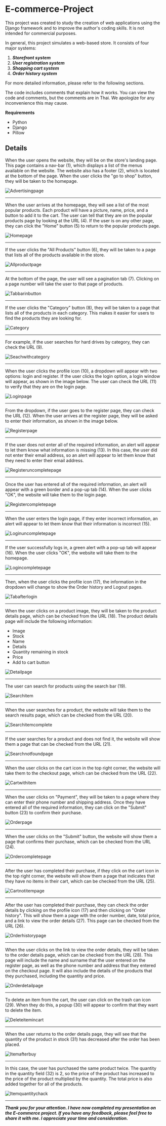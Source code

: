 # E-commerce-Project

This project was created to study the creation of web applications using the Django framework and to improve the author's coding skills. It is not intended for commercial purposes.

In general, this project simulates a web-based store. It consists of four major systems:
1. <em> **Storefront system** </em>
2. <em> **User registration system** </em> 
3. <em> **Shopping cart system**  </em>
4. <em> **Order history system** </em>
   
For more detailed information, please refer to the following sections.

The code includes comments that explain how it works. You can view the code and comments, but the comments are in Thai. We apologize for any inconvenience this may cause.

**Requirements**
* Python 
* Django 
* Pillow 

## Details

When the user opens the website, they will be on the store's landing page. This page contains a nav-bar (1), which displays a list of the menus available on the website. The website also has a footer (2), which is located at the bottom of the page. When the user clicks the "go to shop" button, they will be taken to the homepage.

![Advertisingpage](images/Advertising%20page.png)
<hr />

When the user arrives at the homepage, they will see a list of the most popular products. Each product will have a picture, name, price, and a button to add it to the cart. The user can tell that they are on the popular products page by looking at the URL (4). If the user is on any other page, they can click the "Home" button (5) to return to the popular products page.

![Homepage](images/Home%20page.png)
<hr />

If the user clicks the "All Products" button (6), they will be taken to a page that lists all of the products available in the store.

![Allproductpage](images/All%20product%20page.png)
<hr />

At the bottom of the page, the user will see a pagination tab (7). Clicking on a page number will take the user to that page of products.

![Tabbarinbutton](images/Tabbar%20in%20button.png)
<hr />

If the user clicks the "Category" button (8), they will be taken to a page that lists all of the products in each category. This makes it easier for users to find the products they are looking for.

![Category](images/category.png)
<hr />

For example, if the user searches for hard drives by category, they can check the URL (9).

![Seachwithcategory](images/seach%20with%20category.png)
<hr />

When the user clicks the profile icon (10), a dropdown will appear with two options: login and register. If the user clicks the login option, a login window will appear, as shown in the image below. The user can check the URL (11) to verify that they are on the login page. 

![Loginpage](images/login%20page.png)
<hr />

From the dropdown, if the user goes to the register page, they can check the URL (12). When the user arrives at the register page, they will be asked to enter their information, as shown in the image below.

![Registerpage](images/register%20page.png)
<hr />

If the user does not enter all of the required information, an alert will appear to let them know what information is missing (13). In this case, the user did not enter their email address, so an alert will appear to let them know that they need to enter their email address.

![Registeruncompletepage](images/register%20uncomplete%20page.png)
<hr />

Once the user has entered all of the required information, an alert will appear with a green border and a pop-up tab (14). When the user clicks "OK", the website will take them to the login page.

![Registercompletepage](images/register%20complete%20page.png)
<hr />

When the user enters the login page, if they enter incorrect information, an alert will appear to let them know that their information is incorrect (15).

![Loginuncompletepage](images/login%20uncomplete%20page.png)
<hr />

If the user successfully logs in, a green alert with a pop-up tab will appear (16). When the user clicks "OK", the website will take them to the homepage.

![Logincompletepage](images/login%20complete%20page.png)
<hr />

Then, when the user clicks the profile icon (17), the information in the dropdown will change to show the Order history and Logout pages.

![Tabafterlogin](images/Tab%20after%20login.png)
<hr />

When the user clicks on a product image, they will be taken to the product details page, which can be checked from the URL (18). The product details page will include the following information:

* Image
* Stock
* Name
* Details
* Quantity remaining in stock
* Price
* Add to cart button

![Detailpage](images/detail%20page.png)
<hr />

The user can search for products using the search bar (19).

![Searchitem](images/search%20item.png)
<hr />

When the user searches for a product, the website will take them to the search results page, which can be checked from the URL (20).

![Searchitemcomplete](images/search%20item%20complete.png)
<hr />

If the user searches for a product and does not find it, the website will show them a page that can be checked from the URL (21).

![Searchnotfoundpage](images/search%20not%20found%20page.png)
<hr />

When the user clicks on the cart icon in the top right corner, the website will take them to the checkout page, which can be checked from the URL (22).

![Cartwithitem](images/cart%20with%20item.png)
<hr />

When the user clicks on "Payment", they will be taken to a page where they can enter their phone number and shipping address. Once they have entered all of the required information, they can click on the "Submit" button (23) to confirm their purchase.

![Orderpage](images/order%20page.png)
<hr />

When the user clicks on the "Submit" button, the website will show them a page that confirms their purchase, which can be checked from the URL (24).

![Ordercompletepage](images/order%20complete%20page.png)
<hr />

After the user has completed their purchase, if they click on the cart icon in the top right corner, the website will show them a page that indicates that they have no items in their cart, which can be checked from the URL (25).

![Cartnotitempage](images/cart%20not%20item%20page.png)
<hr />

After the user has completed their purchase, they can check the order details by clicking on the profile icon (17) and then clicking on "Order history". This will show them a page with the order number, date, total price, and a link to view the order details (27). This page can be checked from the URL (26).

![Orderhistorypage](images/order%20history%20page.png)
<hr />

When the user clicks on the link to view the order details, they will be taken to the order details page, which can be checked from the URL (28). This page will include the name and surname that the user entered on the register page, as well as the phone number and address that they entered on the checkout page. It will also include the details of the products that they purchased, including the quantity and price.

![Orderdetailpage](images/order%20detail%20page.png)
<hr />

To delete an item from the cart, the user can click on the trash can icon (29). When they do this, a popup (30) will appear to confirm that they want to delete the item.

![Deleteitemincart](images/delete%20item%20in%20cart.png)
<hr />

When the user returns to the order details page, they will see that the quantity of the product in stock (31) has decreased after the order has been placed.

![Itemafterbuy](images/item%20after%20buy.png)
<hr />

In this case, the user has purchased the same product twice. The quantity in the quantity field (32) is 2, so the price of the product has increased to the price of the product multiplied by the quantity. The total price is also added together for all of the products.

![Itemquantitychack](images/item%20quantity%20chack.png)
<hr />

<em> **Thank you for your attention. I have now completed my presentation on the E-commerce project. If you have any feedback, please feel free to share it with me. I appreciate your time and consideration.** </em>
